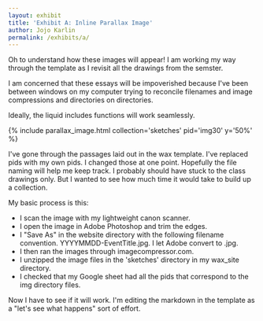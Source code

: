 ```yaml
---
layout: exhibit
title: 'Exhibit A: Inline Parallax Image'
author: Jojo Karlin
permalink: /exhibits/a/
---
```


Oh to understand how these images will appear! I am working my way through the template as I revisit all the drawings from the semster.

I am concerned that these essays will be impoverished because I've been between windows on my computer trying to reconcile filenames and image compressions and directories on directories.

Ideally, the liquid includes functions will work seamlessly.


{% include parallax_image.html collection='sketches' pid='img30' y='50%' %}


I've gone through the passages laid out in the wax template. I've replaced pids with my own pids. I changed those at one point. Hopefully the file naming will help me keep track. I probably should have stuck to the class drawings only. But I wanted to see how much time it would take to build up a collection. 

My basic process is this:
- I scan the image with my lightweight canon scanner.
- I open the image in Adobe Photoshop and trim the edges. 
- I "Save As" in the website directory with the following filename convention. YYYYMMDD-EventTitle.jpg. I let Adobe convert to .jpg.
- I then ran the images through imagecompressor.com.
- I unzipped the image files in the 'sketches' directory in my wax_site directory.
- I checked that my Google sheet had all the pids that correspond to the img directory files.

Now I have to see if it will work. I'm editing the markdown in the template as a "let's see what happens" sort of effort.